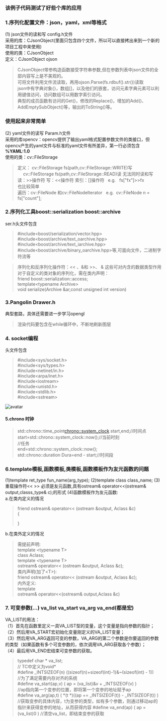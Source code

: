 ### 该例子代码测试了好些个库的应用
### 1.序列化配置文件：json，yaml，xml等格式
(1) json文件的读和写  config.h文件  
采用的库：CJsonObject(里面只包含四个文件，所以可以直接拷出来到一个新的项目工程中来使用)  
使用的类：CJsonObject  
定义：CJsonObject ojson  
>CJsonObject带参构造函数接受字符串参数,但在参数列表中json文件的全部内容写上是不美观的。  
>可将文件利用文件流读取，再用ojson.Parse(fs.rdbuf().str())读取  
>json中有字典对象{}，数组[]，以及他们的嵌套，访问元素字典元素可以利用键值访问，访问数组可以用数字索引访问。  
>典型的成员函数有访问的Get()，修改的Replace()，增加的Add()、AddEmptySubObject()等，输出的ToString()等。  

### **使用起来非常简单**
(2) yaml文件的读写 Param.h文件  
采用的库opencv：opencv提供了输出yaml格式配置参数文件的类接口，但opencv产生的yaml文件与标准的yaml文件有所差异，第一行必须包含 **%YAML:1.0**  
使用的类：cv::FileStorage  
>定义： cv::FileStorage fs(path,cv::FileStorage::WRITE)写  
&emsp; cv::FileStorage fs(path,cv::FileStorage::READ)读 无法同时读和写  
 >读：>>操作符 写：<<操作符 索引：[]操作符  &#160; e.g. &#160; fs["fx"]>>fx  
 >也比较简单    
 >遍历：cv::FileNode 和cv::FileNodeIterator &#160; e.g.&#160; cv::FileNode n = fs["count"];
 ### 2.序列化工具boost::serialization boost::archive  
ser.h头文件包含  
>#include<boost/serialization/vector.hpp>  
>#include<boost/archive/text_oarchive.hpp>  
>#include<boost/archive/text_iarchive.hpp>  
>#include<boost/archive/binary_oarchive.hpp>等,可面向文件，二进制字符流等 

>序列化和反序列化操作符：<< 、&和  >>、 &  这些可对内含的数据类型作用
>对于自定义的类对象的序列化，需在类内声明：  
>friend boost::serialization::access;  
>template\<typename Archive\>  
>void serialize(Archive &ar,const unsigned int version)  

### 3.Pangolin  Drawer.h
典型套路，具体还需要进一步学习opengl  
>渲染代码要包含在while循环中，不断地刷新图层

### 4. socket编程
头文件包含  
>#include<sys/socket.h>  
>#include<sys/types.h>  
>#include<netinet/in.h>  
>#include<arpa/inet.h>  
>#include\<iostream>  
>#include<unistd.h>  
>#include<stdlib.h>  
>#include\<sstream>    

![avatar](https://img-blog.csdnimg.cn/20190718154556909.png?x-oss-process=image/watermark,type_ZmFuZ3poZW5naGVpdGk,shadow_10,text_aHR0cHM6Ly9ibG9nLmNzZG4ubmV0L3Bhc2hhbmh1NjQwMg==,size_16,color_FFFFFF,t_70)
#### 5.chrono 时钟
>std::chrono::time_point<chrono::system_clock> start,end;//时间点  
>start=std::chrono::system_clock::now();//当前时刻  
>//任务    
>end=std::chrono::system_clock::now();  
>std::chrono::duration<double> Dura=end - start;//时间段  

### 6.template模板,函数模板,类模板,函数模板作为友元函数的问题
(1)template<typename T> ret_type fun_name(arg_type);
(2)template<class T> class class_name;
(3)重载操作符<<  >> 必须是友元函数,具有ostream& operator<<(ostream& output,classs_type& c);的形式
(4)函数模板作为友元函数:  
a.在类内定义的情况  
>   friend ostream& operator<< (ostream &output, Aclass &c)  
>    {
>
>   }  

b.在类外定义的情况  
>需提前声明:  
template \<typename T>  
class Aclass;  
template \<typename T>  
ostream& operator<< (ostream &output, Aclass<T> &c);  
>类内声明(加了\<T>):  
friend ostream& operator<< <T>(ostream &output, Aclass &c);  
>内外定义:  
>template<typename T>  
ostream& operator<<(ostream& output,Aclass<T> &c)

### 7. 可变参数(...) va_list va_start va_arg va_end(都是宏)
VA_LIST的用法：   
（1）首先在函数里定义一具VA_LIST型的变量，这个变量是指向参数的指针；   
（2）然后用VA_START宏初始化变量刚定义的VA_LIST变量；   
（3）然后用VA_ARG返回可变的参数，VA_ARG的第二个参数是你要返回的参数的类型（如果函数有多个可变参数的，依次调用VA_ARG获取各个参数）；   
（4）最后用VA_END宏结束可变参数的获取。  
> typedef char * va_list;       
> // TC中定义为void*  
>#define _INTSIZEOF(n)  ((sizeof(n)+sizeof(int)-1)&~(sizeof(int) - 1))  
 //为了满足需要内存对齐的系统  
>#define va_start(ap,v)  ( ap = (va_list)&v + _INTSIZEOF(v) )  
//ap指向第一个变参的位置，即将第一个变参的地址赋予ap  
>#define va_arg(ap,t)  ( *(t *)((ap += _INTSIZEOF(t)) - _INTSIZEOF(t)) )  
//获取变参的具体内容，t为变参的类型，如有多个参数，则通过移动ap的指针来获得变参的地址，从而获得内容 
>#define va_end(ap) ( ap = (va_list)0 )   //清空va_list，即结束变参的获取
